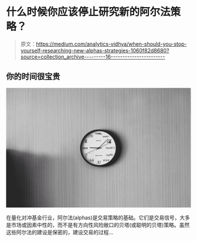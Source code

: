 # 什么时候你应该停止研究新的阿尔法策略？

> 原文：<https://medium.com/analytics-vidhya/when-should-you-stop-yourself-researching-new-alphas-strategies-1060f82d8680?source=collection_archive---------16----------------------->

## 你的时间很宝贵

![](img/84aa56f17775cb73b354e9073f0dc5a6.png)

在量化对冲基金行业，阿尔法(alphas)是交易策略的基础。它们是交易信号，大多是市场或因素中性的，而不是有方向性风险敞口的贝塔(或聪明的贝塔)策略。虽然这些阿尔法的建设是保密的，建设交易的过程…